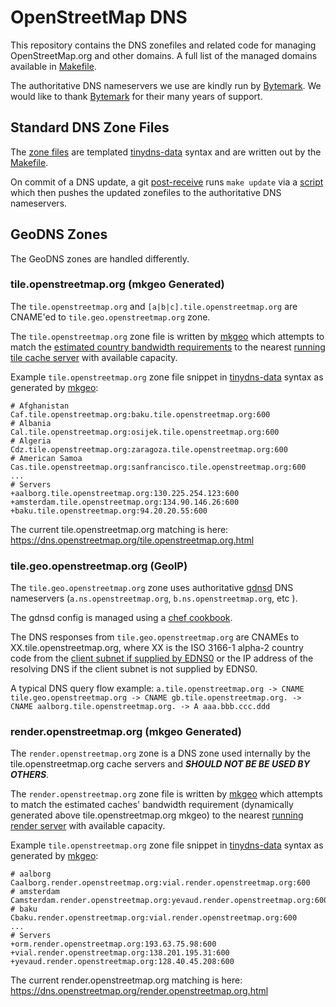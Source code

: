 OpenStreetMap DNS
======================================

This repository contains the DNS zonefiles and related code for managing OpenStreetMap.org and other domains. A full list of the managed domains available in [Makefile](Makefile).

The authoritative DNS nameservers we use are kindly run by [Bytemark](https://docs.bytemark.co.uk/article/content-dns/). We would like to thank [Bytemark](https://www.bytemark.co.uk/) for their many years of support.

## Standard DNS Zone Files

The [zone files](src/) are templated [tinydns-data](http://cr.yp.to/djbdns/tinydns-data.html) syntax and are written out by the [Makefile](Makefile).

On commit of a DNS update, a git [post-receive](https://github.com/openstreetmap/chef/blob/master/cookbooks/dns/files/default/post-receive) runs `make update` via a [script](https://github.com/openstreetmap/chef/blob/master/cookbooks/dns/templates/default/dns-update.erb`) which then pushes the updated zonefiles to the authoritative DNS nameservers.

## GeoDNS Zones

The GeoDNS zones are handled differently.

### tile.openstreetmap.org (mkgeo Generated)

The `tile.openstreetmap.org` and `[a|b|c].tile.openstreetmap.org` are CNAME'ed to `tile.geo.openstreetmap.org` zone.

The `tile.openstreetmap.org` zone file is written by [mkgeo](bin/mkgeo) which attempts to match the [estimated country bandwidth requirements](bandwidth/tile.openstreetmap.yml) to the nearest [running](https://uptime.openstreetmap.org/) [tile cache server](src/tile.openstreetmap) with available capacity.

Example `tile.openstreetmap.org` zone file snippet in [tinydns-data](http://cr.yp.to/djbdns/tinydns-data.html) syntax as generated by [mkgeo](bin/mkgeo):

```
# Afghanistan
Caf.tile.openstreetmap.org:baku.tile.openstreetmap.org:600
# Albania
Cal.tile.openstreetmap.org:osijek.tile.openstreetmap.org:600
# Algeria
Cdz.tile.openstreetmap.org:zaragoza.tile.openstreetmap.org:600
# American Samoa
Cas.tile.openstreetmap.org:sanfrancisco.tile.openstreetmap.org:600
...
# Servers
+aalborg.tile.openstreetmap.org:130.225.254.123:600
+amsterdam.tile.openstreetmap.org:134.90.146.26:600
+baku.tile.openstreetmap.org:94.20.20.55:600
```

The current tile.openstreetmap.org matching is here: https://dns.openstreetmap.org/tile.openstreetmap.org.html

### tile.geo.openstreetmap.org (GeoIP)

The `tile.geo.openstreetmap.org` zone uses authoritative [gdnsd](https://gdnsd.org/) DNS nameservers (`a.ns.openstreetmap.org`, `b.ns.openstreetmap.org`, etc ).

The gdnsd config is managed using a [chef cookbook](https://github.com/openstreetmap/chef/tree/master/cookbooks/geodns).

The DNS responses from `tile.geo.openstreetmap.org` are CNAMEs to XX.tile.openstreetmap.org, where XX is the ISO 3166-1 alpha-2 country code from the [client subnet if supplied by EDNS0](https://tools.ietf.org/html/rfc7871) or the IP address of the resolving DNS if the client subnet is not supplied by EDNS0.

A typical DNS query flow example: `a.tile.openstreetmap.org -> CNAME tile.geo.openstreetmap.org -> CNAME gb.tile.openstreetmap.org. -> CNAME aalborg.tile.openstreetmap.org. -> A aaa.bbb.ccc.ddd`

### render.openstreetmap.org (mkgeo Generated)

The `render.openstreetmap.org` zone is a DNS zone used internally by the tile.openstreetmap.org cache servers and ***SHOULD NOT BE BE USED BY OTHERS***.

The `render.openstreetmap.org` zone file is written by [mkgeo](bin/mkgeo) which attempts to match the estimated caches' bandwidth requirement (dynamically generated above tile.openstreetmap.org mkgeo) to the nearest [running](https://uptime.openstreetmap.org/) [render server](src/render.openstreetmap) with available capacity.

Example `tile.openstreetmap.org` zone file snippet in [tinydns-data](http://cr.yp.to/djbdns/tinydns-data.html) syntax as generated by [mkgeo](bin/mkgeo):

```
# aalborg
Caalborg.render.openstreetmap.org:vial.render.openstreetmap.org:600
# amsterdam
Camsterdam.render.openstreetmap.org:yevaud.render.openstreetmap.org:600
# baku
Cbaku.render.openstreetmap.org:vial.render.openstreetmap.org:600
...
# Servers
+orm.render.openstreetmap.org:193.63.75.98:600
+vial.render.openstreetmap.org:138.201.195.31:600
+yevaud.render.openstreetmap.org:128.40.45.208:600
```

The current render.openstreetmap.org matching is here: https://dns.openstreetmap.org/render.openstreetmap.org.html

